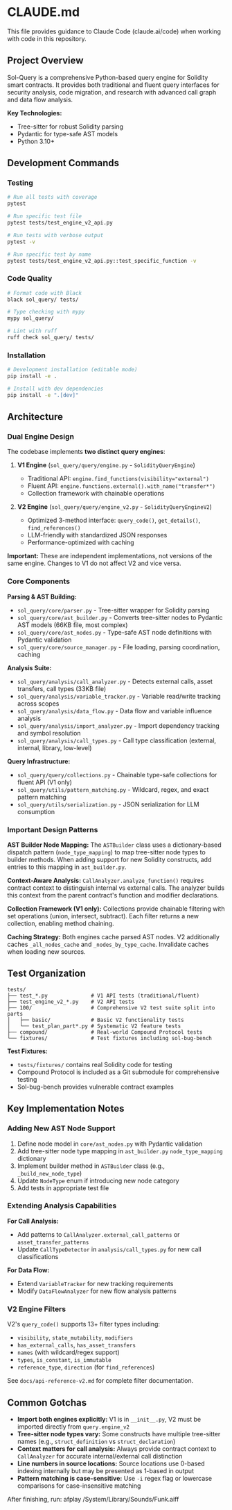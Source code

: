 # CLAUDE.md

This file provides guidance to Claude Code (claude.ai/code) when working with code in this repository.

## Project Overview

Sol-Query is a comprehensive Python-based query engine for Solidity smart contracts. It provides both traditional and fluent query interfaces for security analysis, code migration, and research with advanced call graph and data flow analysis.

**Key Technologies:**
- Tree-sitter for robust Solidity parsing
- Pydantic for type-safe AST models
- Python 3.10+

## Development Commands

### Testing
```bash
# Run all tests with coverage
pytest

# Run specific test file
pytest tests/test_engine_v2_api.py

# Run tests with verbose output
pytest -v

# Run specific test by name
pytest tests/test_engine_v2_api.py::test_specific_function -v
```

### Code Quality
```bash
# Format code with Black
black sol_query/ tests/

# Type checking with mypy
mypy sol_query/

# Lint with ruff
ruff check sol_query/ tests/
```

### Installation
```bash
# Development installation (editable mode)
pip install -e .

# Install with dev dependencies
pip install -e ".[dev]"
```

## Architecture

### Dual Engine Design

The codebase implements **two distinct query engines**:

1. **V1 Engine** (`sol_query/query/engine.py` - `SolidityQueryEngine`)
   - Traditional API: `engine.find_functions(visibility="external")`
   - Fluent API: `engine.functions.external().with_name("transfer*")`
   - Collection framework with chainable operations

2. **V2 Engine** (`sol_query/query/engine_v2.py` - `SolidityQueryEngineV2`)
   - Optimized 3-method interface: `query_code()`, `get_details()`, `find_references()`
   - LLM-friendly with standardized JSON responses
   - Performance-optimized with caching

**Important:** These are independent implementations, not versions of the same engine. Changes to V1 do not affect V2 and vice versa.

### Core Components

**Parsing & AST Building:**
- `sol_query/core/parser.py` - Tree-sitter wrapper for Solidity parsing
- `sol_query/core/ast_builder.py` - Converts tree-sitter nodes to Pydantic AST models (66KB file, most complex)
- `sol_query/core/ast_nodes.py` - Type-safe AST node definitions with Pydantic validation
- `sol_query/core/source_manager.py` - File loading, parsing coordination, caching

**Analysis Suite:**
- `sol_query/analysis/call_analyzer.py` - Detects external calls, asset transfers, call types (33KB file)
- `sol_query/analysis/variable_tracker.py` - Variable read/write tracking across scopes
- `sol_query/analysis/data_flow.py` - Data flow and variable influence analysis
- `sol_query/analysis/import_analyzer.py` - Import dependency tracking and symbol resolution
- `sol_query/analysis/call_types.py` - Call type classification (external, internal, library, low-level)

**Query Infrastructure:**
- `sol_query/query/collections.py` - Chainable type-safe collections for fluent API (V1 only)
- `sol_query/utils/pattern_matching.py` - Wildcard, regex, and exact pattern matching
- `sol_query/utils/serialization.py` - JSON serialization for LLM consumption

### Important Design Patterns

**AST Builder Node Mapping:**
The `ASTBuilder` class uses a dictionary-based dispatch pattern (`node_type_mapping`) to map tree-sitter node types to builder methods. When adding support for new Solidity constructs, add entries to this mapping in `ast_builder.py`.

**Context-Aware Analysis:**
`CallAnalyzer.analyze_function()` requires contract context to distinguish internal vs external calls. The analyzer builds this context from the parent contract's function and modifier declarations.

**Collection Framework (V1 only):**
Collections provide chainable filtering with set operations (union, intersect, subtract). Each filter returns a new collection, enabling method chaining.

**Caching Strategy:**
Both engines cache parsed AST nodes. V2 additionally caches `_all_nodes_cache` and `_nodes_by_type_cache`. Invalidate caches when loading new sources.

## Test Organization

```
tests/
├── test_*.py              # V1 API tests (traditional/fluent)
├── test_engine_v2_*.py    # V2 API tests
├── 100/                   # Comprehensive V2 test suite split into parts
│   ├── basic/             # Basic V2 functionality tests
│   └── test_plan_part*.py # Systematic V2 feature tests
├── compound/              # Real-world Compound Protocol tests
└── fixtures/              # Test fixtures including sol-bug-bench
```

**Test Fixtures:**
- `tests/fixtures/` contains real Solidity code for testing
- Compound Protocol is included as a Git submodule for comprehensive testing
- Sol-bug-bench provides vulnerable contract examples

## Key Implementation Notes

### Adding New AST Node Support

1. Define node model in `core/ast_nodes.py` with Pydantic validation
2. Add tree-sitter node type mapping in `ast_builder.py` `node_type_mapping` dictionary
3. Implement builder method in `ASTBuilder` class (e.g., `_build_new_node_type`)
4. Update `NodeType` enum if introducing new node category
5. Add tests in appropriate test file

### Extending Analysis Capabilities

**For Call Analysis:**
- Add patterns to `CallAnalyzer.external_call_patterns` or `asset_transfer_patterns`
- Update `CallTypeDetector` in `analysis/call_types.py` for new call classifications

**For Data Flow:**
- Extend `VariableTracker` for new tracking requirements
- Modify `DataFlowAnalyzer` for new flow analysis patterns

### V2 Engine Filters

V2's `query_code()` supports 13+ filter types including:
- `visibility`, `state_mutability`, `modifiers`
- `has_external_calls`, `has_asset_transfers`
- `names` (with wildcard/regex support)
- `types`, `is_constant`, `is_immutable`
- `reference_type`, `direction` (for `find_references`)

See `docs/api-reference-v2.md` for complete filter documentation.

## Common Gotchas

- **Import both engines explicitly:** V1 is in `__init__.py`, V2 must be imported directly from `query.engine_v2`
- **Tree-sitter node types vary:** Some constructs have multiple tree-sitter names (e.g., `struct_definition` vs `struct_declaration`)
- **Context matters for call analysis:** Always provide contract context to `CallAnalyzer` for accurate internal/external call distinction
- **Line numbers in source locations:** Source locations use 0-based indexing internally but may be presented as 1-based in output
- **Pattern matching is case-sensitive:** Use `-i` regex flag or lowercase comparisons for case-insensitive matching

After finishing, run: afplay /System/Library/Sounds/Funk.aiff